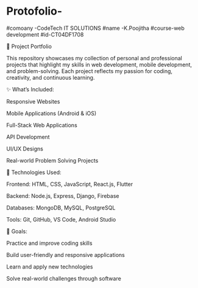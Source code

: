 # Protofolio-
#comoany -CodeTech IT SOLUTIONS 
#name -K.Poojitha
#course-web development 
#id-CT04DF1708

💼 Project Portfolio

This repository showcases my collection of personal and professional projects that highlight my skills in web development, mobile development, and problem-solving. Each project reflects my passion for coding, creativity, and continuous learning.

✨ What’s Included:

Responsive Websites

Mobile Applications (Android & iOS)

Full-Stack Web Applications

API Development

UI/UX Designs

Real-world Problem Solving Projects


🚀 Technologies Used:

Frontend: HTML, CSS, JavaScript, React.js, Flutter

Backend: Node.js, Express, Django, Firebase

Databases: MongoDB, MySQL, PostgreSQL

Tools: Git, GitHub, VS Code, Android Studio


🎯 Goals:

Practice and improve coding skills

Build user-friendly and responsive applications

Learn and apply new technologies

Solve real-world challenges through software

